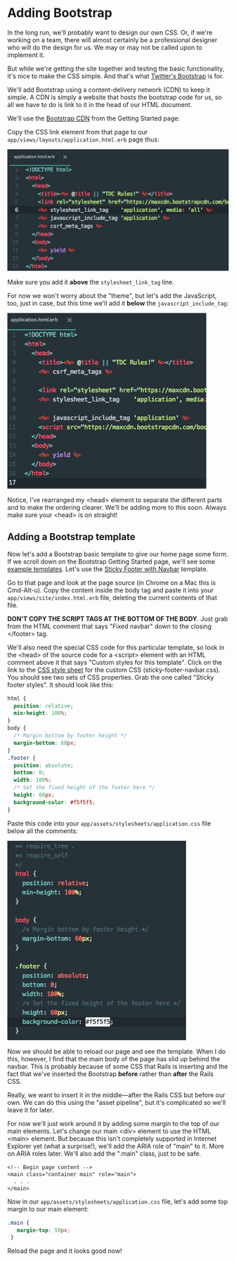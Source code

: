 # Adding Bootstrap

In the long run, we'll probably want to design our own CSS. Or, if we're working on a team, there will almost certainly be a professional designer who will do the design for us. We may or may not be called upon to implement it.

But while we're getting the site together and testing the basic functionality, it's nice to make the CSS simple. And that's what [Twitter's Bootstrap](http://getbootstrap.com/) is for.

We'll add Bootstrap using a content-delivery network (CDN) to keep it simple. A CDN is simply a website that hosts the bootstrap code for us, so all we have to do is link to it in the head of our HTML document.

We'll use the [Bootstrap CDN](http://getbootstrap.com/getting-started/) from the Getting Started page:

Copy the CSS link element from that page to our `app/views/layouts/application.html.erb` page thus:

![Bootstrap CSS CDN link](/images/bootstrap-css-cdn-link.png)

Make sure you add it **above** the `stylesheet_link_tag` line.

For now we won't worry about the "theme", but let's add the JavaScript, too, just in case, but this time we'll add it **below** the `javascript_include_tag`:

![Bootstrap JS CDN link](/images/bootstrap-js-cdn-link.png)

Notice, I've rearranged my &lt;head&gt; element to separate the different parts and to make the ordering clearer. We'll be adding more to this soon. Always make sure your &lt;head&gt; is on straight!

## Adding a Bootstrap template

Now let's add a Bootstrap basic template to give our home page some form. If we scroll down on the Bootstrap Getting Started page, we'll see some [example templates](http://getbootstrap.com/getting-started/#examples). Let's use the [Sticky Footer with Navbar](http://getbootstrap.com/examples/sticky-footer-navbar/) template.

Go to that page and look at the page source (in Chrome on a Mac this is Cmd-Alt-u). Copy the content inside the body tag and paste it into your `app/views/site/index.html.erb` file, deleting the current contents of that file.

**DON'T COPY THE SCRIPT TAGS AT THE BOTTOM OF THE BODY**. Just grab from the HTML comment that says "Fixed navbar" down to the closing &lt;/footer&gt; tag.

We'll also need the special CSS code for this particular template, so look in the &lt;head&gt; of the source code for a &lt;script&gt; element with an HTML comment above it that says "Custom styles for this template". Click on the link to the [CSS style sheet](http://getbootstrap.com/examples/sticky-footer-navbar/sticky-footer-navbar.css) for the custom CSS (sticky-footer-navbar.css). You should see two sets of CSS properties. Grab the one called "Sticky footer styles". It should look like this:

```css
html {
  position: relative;
  min-height: 100%;
}
body {
  /* Margin bottom by footer height */
  margin-bottom: 60px;
}
.footer {
  position: absolute;
  bottom: 0;
  width: 100%;
  /* Set the fixed height of the footer here */
  height: 60px;
  background-color: #f5f5f5;
}
```

Paste this code into your `app/assets/stylesheets/application.css` file below all the comments:

![Sticky footer CSS](/images/sticky-footer-css.png)

Now we should be able to reload our page and see the template. When I do this, however, I find that the main body of the page has slid up behind the navbar. This is probably because of some CSS that Rails is inserting and the fact that we've inserted the Bootstrap **before** rather than **after** the Rails CSS.

Really, we want to insert it in the middle&mdash;after the Rails CSS but before our own. We can do this using the "asset pipeline", but it's complicated so we'll leave it for later.

For now we'll just work around it by adding some margin to the top of our main elements. Let's change our main &lt;div&gt; element to use the HTML &lt;main&gt; element. But because this isn't completely supported in Internet Explorer yet (what a surprise!), we'll add the ARIA role of "main" to it. More on ARIA roles later. We'll also add the ".main" class, just to be safe.

```erb
<!-- Begin page content -->
<main class="container main" role="main">
  . . .
</main>
```

Now in our `app/assets/stylesheets/application.css` file, let's add some top margin to our main element:

```css
.main {
   margin-top: 50px;
 }
```

Reload the page and it looks good now!
